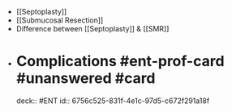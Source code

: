 - [[Septoplasty]]
- [[Submucosal Resection]]
- Difference between [[Septoplasty]] & [[SMR]]
- # Complications #ent-prof-card #unanswered #card
  deck:: #ENT
  id:: 6756c525-831f-4e1c-97d5-c672f291a18f
